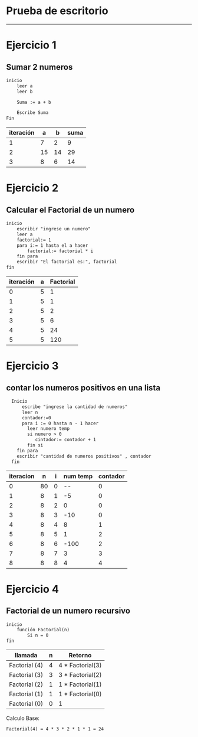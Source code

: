 # Prueba de escritorio
-----------------------
# Ejercicio 1

## Sumar 2 numeros

```txt
inicio
    leer a
    leer b

    Suma := a + b

    Escribe Suma
Fin
```

|iteración|a|b|suma|
|---------|----|----|----|
|1|7|2|9|
|2|15|14|29|
|3|8|6|14

# Ejercicio 2

##  Calcular el Factorial de un numero

```txt
inicio
    escribir "ingrese un numero"
    leer a
    factorial:= 1
    para i:= 1 hasta el a hacer
        factorial:= factorial * i
    fin para
    escribir "El factorial es:", factorial
fin
```

|iteración|a|Factorial|
|---------|----|----|
|0|5|1|
|1|5|1|
|2|5|2|
|3|5|6|
|4|5|24|
|5|5|120|

# Ejercicio 3

## contar los numeros positivos en una lista

```txt
  Inicio  
      escribe "ingrese la cantidad de numeros"
      leer n
      contador:=0
      para i := 0 hasta n - 1 hacer
        leer numero temp
        si numero > 0
           cintador:= contador + 1       
        fin si   
    fin para
    escribir "cantidad de numeros positivos" , contador
  fin
```

|iteracion|n|i|num temp|contador|
|---------|-|-|--------|--------|
|0|80|0|--|0|undefined|0|
|1|8|1|-5|0|
|2|8|2|0|0|
|3|8|3|-10|0|
|4|8|4|8|1|
|5|8|5|1|2|
|6|8|6|-100|2|
|7|8|7|3|3|
|8|8|8|4|4|

# Ejercicio 4

## Factorial de un numero recursivo

```txt
inicio
    función Factorial(n)
        Si n = 0 
fin
```
|llamada|n|Retorno|
|--|--|--|
|Factorial (4)|4|4 * Factorial(3)|
|Factorial (3)|3|3 * Factorial(2)|
|Factorial (2)|1|1 * Factorial(1)|
|Factorial (1)|1|1 * Factorial(0)|
|Factorial (0)|0|1|

Calculo Base:

```txt
Factorial(4) = 4 * 3 * 2 * 1 * 1 = 24
```
